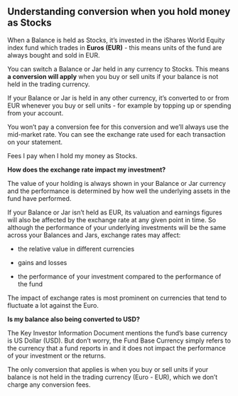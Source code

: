 ## Understanding conversion when you hold money as Stocks  
When a Balance is held as Stocks, it’s invested in the iShares World Equity index fund which trades in **Euros (EUR)** \- this means units of the fund are always bought and sold in EUR.

You can switch a Balance or Jar held in any currency to Stocks. This means **a conversion will apply** when you buy or sell units if your balance is not held in the trading currency.

If your Balance or Jar is held in any other currency, it’s converted to or from EUR whenever you buy or sell units - for example by topping up or spending from your account. 

You won’t pay a conversion fee for this conversion and we’ll always use the mid-market rate. You can see the exchange rate used for each transaction on your statement.

Fees I pay when I hold my money as Stocks.

 **How does the exchange rate impact my investment?**

The value of your holding is always shown in your Balance or Jar currency and the performance is determined by how well the underlying assets in the fund have performed.

If your Balance or Jar isn’t held as EUR, its valuation and earnings figures will also be affected by the exchange rate at any given point in time. So although the performance of your underlying investments will be the same across your Balances and Jars, exchange rates may affect:

  * the relative value in different currencies 

  * gains and losses

  * the performance of your investment compared to the performance of the fund




The impact of exchange rates is most prominent on currencies that tend to fluctuate a lot against the Euro. 

**Is my balance also being converted to USD?**

The Key Investor Information Document mentions the fund’s base currency is US Dollar (USD). But don’t worry, the Fund Base Currency simply refers to the currency that a fund reports in and it does not impact the performance of your investment or the returns.

The only conversion that applies is when you buy or sell units if your balance is not held in the trading currency (Euro - EUR), which we don’t charge any conversion fees.